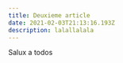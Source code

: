 ```yaml
---
title: Deuxieme article
date: 2021-02-03T21:13:16.193Z
description: lalallalala
---
```

Salux a todos